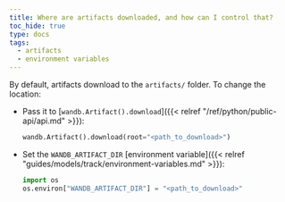 ```yaml
---
title: Where are artifacts downloaded, and how can I control that?
toc_hide: true
type: docs
tags:
  - artifacts
  - environment variables
---
```


By default, artifacts download to the `artifacts/` folder. To change the location:

- Pass it to [`wandb.Artifact().download`]({{< relref "/ref/python/public-api/api.md" >}}):

    ```python
    wandb.Artifact().download(root="<path_to_download>")
    ```

- Set the `WANDB_ARTIFACT_DIR` [environment variable]({{< relref "guides/models/track/environment-variables.md" >}}):

    ```python
    import os
    os.environ["WANDB_ARTIFACT_DIR"] = "<path_to_download>"
    ```
